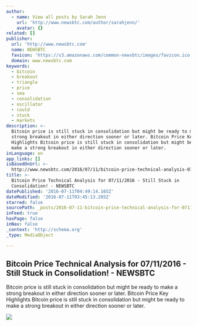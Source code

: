 ```yaml
---
author:
  - name: View all posts by Sarah Jenn
    url: 'http://www.newsbtc.com/author/sarahjenn/'
    avatar: {}
related: []
publisher:
  url: 'http://www.newsbtc.com'
  name: NEWSBTC
  favicon: 'https://s3.amazonaws.com/common-newsbtc/images/favicon.ico'
  domain: www.newsbtc.com
keywords:
  - bitcoin
  - breakout
  - triangle
  - price
  - sma
  - consolidation
  - oscillator
  - could
  - stuck
  - markets
description: >-
  Bitcoin price is still stuck in consolidation but might be ready to make a
  strong breakout in either direction sooner or later. Bitcoin Price Key
  Highlights Bitcoin price is still stuck in consolidation but might be ready to
  make a strong breakout in either direction sooner or later.
inLanguage: en
app_links: []
isBasedOnUrl: >-
  http://www.newsbtc.com/2016/07/11/bitcoin-price-technical-analysis-07112016-still-stuck-consolidation/
title: >-
  Bitcoin Price Technical Analysis for 07/11/2016 - Still Stuck in
  Consolidation! - NEWSBTC
datePublished: '2016-07-11T04:49:14.165Z'
dateModified: '2016-07-11T03:45:13.205Z'
starred: false
sourcePath: _posts/2016-07-11-bitcoin-price-technical-analysis-for-07112016-still-stuc.md
inFeed: true
hasPage: false
inNav: false
_context: 'http://schema.org'
_type: MediaObject

---
```

<article style=""><h1>Bitcoin Price Technical Analysis for 07/11/2016 - Still Stuck in Consolidation! - NEWSBTC</h1><p>Bitcoin price is still stuck in consolidation but might be ready to make a strong breakout in either direction sooner or later. Bitcoin Price Key Highlights Bitcoin price is still stuck in consolidation but might be ready to make a strong breakout in either direction sooner or later.</p><img src="http://s3.amazonaws.com/main-newsbtc-images/2016/07/11040726/160711_bitcoin.png" /></article>